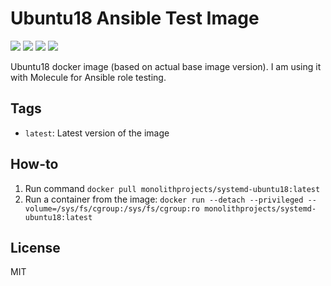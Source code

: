 # Ubuntu18 Ansible Test Image

<a href="https://github.com/MonolithProjects/docker-systemd-ubuntu18/actions"><img src="https://github.com/MonolithProjects/docker-systemd-ubuntu18/workflows/Dockerfile%20test/badge.svg?branch=master"/></a>
<a href="https://hub.docker.com/repository/docker/monolithprojects/systemd-ubuntu18"><img src="https://img.shields.io/microbadger/image-size/monolithprojects/systemd-ubuntu18/master"/></a>
<a href="https://hub.docker.com/repository/docker/monolithprojects/systemd-ubuntu18"><img src="https://img.shields.io/docker/pulls/monolithprojects/systemd-ubuntu18"/></a>
<a href="https://hub.docker.com/repository/docker/monolithprojects/systemd-ubuntu18"><img src="https://img.shields.io/docker/cloud/automated/monolithprojects/systemd-ubuntu18?maxAge=2592000"/></a>

Ubuntu18 docker image (based on actual base image version). I am using it with Molecule for Ansible role testing.

## Tags

  - `latest`: Latest version of the image


## How-to

  1. Run command `docker pull monolithprojects/systemd-ubuntu18:latest`  
  2. Run a container from the image: `docker run --detach --privileged --volume=/sys/fs/cgroup:/sys/fs/cgroup:ro monolithprojects/systemd-ubuntu18:latest`  

## License

MIT
